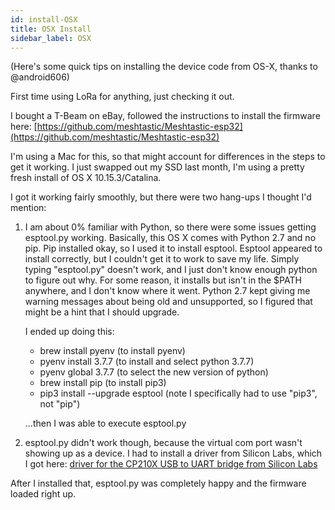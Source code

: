 ```yaml
---
id: install-OSX
title: OSX Install
sidebar_label: OSX
---
```


(Here's some quick tips on installing the device code from OS-X, thanks to @android606)

First time using LoRa for anything, just checking it out.

I bought a T-Beam on eBay, followed the instructions to install the firmware here:
[https://github.com/meshtastic/Meshtastic-esp32](https://github.com/meshtastic/Meshtastic-esp32)

I'm using a Mac for this, so that might account for differences in the steps to get it working. I just swapped out my SSD last month, I'm using a pretty fresh install of OS X 10.15.3/Catalina.

I got it working fairly smoothly, but there were two hang-ups I thought I'd mention:

1. I am about 0% familiar with Python, so there were some issues getting esptool.py working. Basically, this OS X comes with Python 2.7 and no pip. Pip installed okay, so I used it to install esptool. Esptool appeared to install correctly, but I couldn't get it to work to save my life. Simply typing "esptool.py" doesn't work, and I just don't know enough python to figure out why. For some reason, it installs but isn't in the \$PATH anywhere, and I don't know where it went. Python 2.7 kept giving me warning messages about being old and unsupported, so I figured that might be a hint that I should upgrade.

   I ended up doing this:

   - brew install pyenv (to install pyenv)
   - pyenv install 3.7.7 (to install and select python 3.7.7)
   - pyenv global 3.7.7 (to select the new version of python)
   - brew install pip (to install pip3)
   - pip3 install --upgrade esptool (note I specifically had to use "pip3", not "pip")

   ...then I was able to execute esptool.py

2. esptool.py didn't work though, because the virtual com port wasn't showing up as a device. I had to install a driver from Silicon Labs, which I got here:
   [driver for the CP210X USB to UART bridge from Silicon Labs](https://www.silabs.com/products/development-tools/software/usb-to-uart-bridge-vcp-drivers)

After I installed that, esptool.py was completely happy and the firmware loaded right up.
